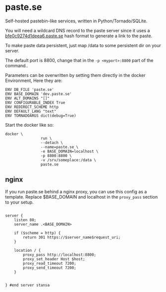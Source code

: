 # paste.se

Self-hosted pastebin-like services, written in Python/Tornado/SQLite.

You will need a wildcard DNS record to the paste server since it uses a [bfe0c9274d1deea6.paste.se](https://bfe0c9274d1deea6.paste.se/) hash format to generate a link to the paste.

To make paste data persistent, just map /data to some persistent dir on your server.

The default port is 8800, change that in the `-p <myport>:8800` part of the command..

Parameters can be overwritten by setting them directly in the docker Environment, Here they are:
```
ENV DB_FILE 'paste.se'
ENV BASE_DOMAIN 'dev.paste.se'
ENV ALT_DOMAINS "[]"
ENV CONFIGURABLE_INDEX True
ENV REDIRECT_SCHEME http
ENV DEFAULT_LANG "text"
ENV TORNADOARGS dict(debug=True)
```

Start the docker like so:
```docker
docker \
                run \
                --detach \
                --name=paste.se \
                -e BASE_DOMAIN=localhost \
                -p 8800:8800 \
                -v /srv/someplace:/data \
                paste.se
```

## nginx

If you run paste.se behind a nginx proxy, you can use this config as a template. Replace $BASE_DOMAIN and localhost in the `proxy_pass` section to your setup.

```nginx

server {
    listen 80;
    server_name .<BASE_DOMAIN>

    if ($scheme = http) {
        return 301 https://$server_name$request_uri;
    }

    location / {
        proxy_pass http://localhost:8800;
        proxy_set_header Host $host;
        proxy_read_timeout 7200;
        proxy_send_timeout 7200;
    }


} #end server stansa
```

